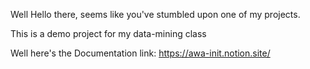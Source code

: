 Well Hello there, seems like you've stumbled upon one of my projects.

This is a demo project for my data-mining class

Well here's the Documentation link: https://awa-init.notion.site/
